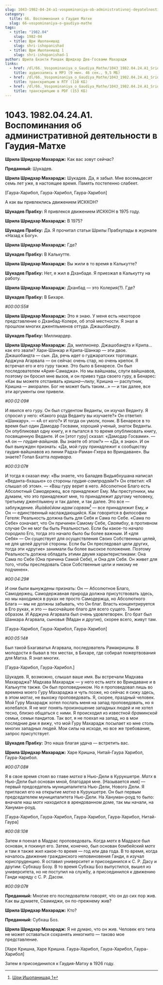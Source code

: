 ```yaml
---
slug: 1043-1982-04-24-a1-vospominaniya-ob-administrativnoj-deyatelnosti-v-gaudiya-mathe
category:
  title: 66. Воспоминания о Гаудия Матхе
  slug: 66-vospominaniya-o-gaudiya-mathe
tags:
  - title: "1982.04"
    slug: 1982-04
  - title: Шри Ишопанишад
    slug: shri-ishopanishad
  - title: Шри Ишопанишад 1
    slug: shri-ishopanishad-1
author: Шрила Бхакти Ракшак Шридхар Дев-Госвами Махарадж
links:
  - href: /dl/66._Vospominaniya_o_Gaudiya_Mathe/1043_1982.04.24.A1_SridharMj_Vospominanija_ob_administrativnoj_dejatelnosti_v_Gaudija-Mathe.mp3
    title: аудиозапись в MP3 (9 мин. 46 сек., 9,5 МБ)
  - href: /dl/66._Vospominaniya_o_Gaudiya_Mathe/1043_1982.04.24.A1_SridharMj_Vospominanija_ob_administrativnoj_dejatelnosti_v_Gaudija-Mathe.rtf
    title: транскрипцию в RTF (110 КБ)
  - href: /dl/66._Vospominaniya_o_Gaudiya_Mathe/1043_1982.04.24.A1_SridharMj_Vospominanija_ob_administrativnoj_dejatelnosti_v_Gaudija-Mathe.pdf
    title: транскрипцию в PDF (153 КБ)
---
```


# 1043. 1982.04.24.A1. Воспоминания об административной деятельности в Гаудия-Матхе

**Шрила Шридхар Махарадж:** Как вас зовут сейчас?

**Преданный:** Шукадев.

**Шрила Шридхар Махарадж:** Шукадев. Да, я забыл. Мне восемьдесят семь лет уже, в настоящее время. Память постепенно слабеет.

[Гаура-Харибол, Гаура-Харибол, Гаура-Харибол]

А как вы привлеклись движением ИСККОН?

**Шукадев Прабху:** Я привлекся движением ИСККОН в 1975 году.

**Шрила Шридхар Махарадж:** В 1975?

**Шукадев Прабху:** Да. Я прочитал статьи Шрилы Прабхупады в журнале «Назад к Богу».

**Шрила Шридхар Махарадж:** Где?

**Шукадев Прабху:** В Калькутте.

**Шрила Шридхар Махарадж:** Вы жили в то время в Калькутте?

**Шукадев Прабху:** Нет, я жил в Дханбаде. Я приезжал в Калькутту на работу.

**Шрила Шридхар Махарадж:** Дханбад — это Колерия(?). Где?

**Шукадев Прабху:** В Бихаре.

*#00:00:55#*

**Шрила Шридхар Махарадж:** Это я знаю. У меня есть некоторое представление о Дханбад-Колере, об этой местности. Я знал в прошлом многих джентльменов оттуда. Джашобандту.

**Шукадев Прабху:** Миллиардер.

**Шрила Шридхар Махарадж:** Да, миллионер. Джашобандта и Крипа… как его звали? Хари-Шанкар и Крипа-Шанкар — эти двое. Джашобандта — сын. Да, речь идет о гуджаратских торговцах. Арджуна Агарвала — он сейчас очень стар, но очень крепок. Я встречал его и его гуру также. Это было в Бенаресе. Он был последователем «Ария-Самаджа». Но мы вайшнавы, слуги вайшнавов, поэтому он бросил мне вызов, и он привез туда своего гуру, в Бенарес: «Как вы можете отстаивать *кришна*—*лилу*, Кришна — распутник, Кришна — аморален. Бог не может быть таким…» — и так далее, все эти аргументы они привели.

*#00:02:09#*

И явился его гуру. Он был студентом Веданты, он изучал Веданту. Я спросил у него: «Какого рода Веданту вы изучаете?» Он ответил: «Шанкару». — «А от кого?» И тогда он умолк, поник. В Бенаресе в то время был один Дамодар Госвами, хороший ученый, знаток Веданты. Он опубликовал одну книгу, и я пытался в то время опубликовать книгу, посвященную Веданте. И он [этот гуру] сказал: «Дамодар Госвами». — «А он — *гаудия-вайшнав*. Вы знаете об этом?» — «Да, я знаю». И он был вынужден признать: «Да, мой гуру принадлежит к сообществу гаудия-вайшнавов из линии Радха-Раман-Гхера во Вриндаване». Вы знаете? Гопал Бхатта *паривара*.

*#00:03:07#*

И тогда я сказал ему: «Вы знаете, что Баладев Видьябхушана написал «Веданта-бхашью» со стороны *гаудия-сампрадайи*?» Он ответил: «Я слышал об этом». — «Ваш гуру верит в него. Абсолютное Благо есть Абсолютный Самодержец, все принадлежит Ему. Мы преступники, мы думаем, что это принадлежит мне, то принадлежит другому человеку, третьему джентльмену и так далее, и так далее. Это все — заблуждение. *Ӣш́а̄ва̄сйам идам̇ сарвам̇*[^_ftn1] — все принадлежит Ему, и Он — единственный наслаждающийся. Как говорится в философии Гегеля: Реальность должна быть для Себя и Сама по Себе. «Сама по Себе» означает, что Он причинен Самому Себе, *Сваямбху*, в противном случае Он не мог бы быть Реальностью. Если бы какое-то начало породило Его, тогда это начало было бы более важным. И «для Себя» — Он существует для осуществления Своих Собственных целей, не для целей другой стороны. Если бы Он преследовал цели других, тогда эти «другие» занимали бы более высокое положение. Поэтому Реальность должна обладать этими двумя характеристиками: Она Сама по Себе (Она причина Самой Себе), и Она для Себя. Он живет для того, чтобы преследовать Свои Собственные цели и никому не подчинен».

*#00:04:29#*

И они были вынуждены признать: Он — Абсолютное Благо, Самодержец. Самодержавная природа должна присутствовать здесь, но мы находимся в руках не просто Самодержца, но Абсолютного Блага — мы не должны забывать, что Он благ. Власть концентрируется в Его руках, и это — высочайшее благо для всего сущего. Таким образом. И Арджуна Агарвала был очень удовлетворен. Его брат был Шанкара Агарвала, сыновья (Мадан и другие), скорее всего, живут там.

[Гаура-Харибол, Гаура-Харибол, Гаура-Харибол]

*#00:05:14#*

Был такой Бхагаватья Агарвала, последователь Рамакришны. В молодости я бывал в тех местах, в Бихаре, где собирал пожертвования для Матха. Я знал многих.

[Гаура-Харибол, Гаура-Харибол.]

Шукадев. Я, возможно, слышал ваше имя. Вы встречали Мадхава Махараджа? Мадхава Махарадж — у него есть *матх* во Вриндаване и в Калькутте также. Он был проповедником. Но я проповедовал лишь во времена моего Гуру Махараджа и чуть позже, но сейчас я сижу здесь, в этом *матхе*, не выхожу проповедовать. Я, скорее, праздный человек. Мой Гуру Махарадж хотел послать меня на запад проповедовать, но я колебался. Я не мог понять произношение западных людей и не хотел тесно, близко общаться с ними. Я происходил из известной *браминской* семьи, семьи пандитов. Так вот, я не поехал на запад, но в мои последние дни я вижу, что мой Гуру Махарадж посылает ко мне столь многих западных людей. Мои силы на исходе, но все же требование, запрос присутствует.

**Шукадев Прабху:** Это наша благая удача — встретить вас.

**Шрила Шридхар Махарадж:** Харе Кришна, Нитай-Гаура Харибол, Гаура-Харибол.

*#00:07:08#*

Я в свое время стоял во главе *матха* в Нью-Дели в Курукшетре. *Матх* в Нью-Дели был основан мной, благодаря мне. [Называется имя] — первый председатель муниципалитета Нью-Дели, Нового Дели. Я пригласил его на открытие *матха* в Курукшетре. Он был первым председателем муниципалитета Нью-Дели. На Хануман-роуд то было: вначале наш *матх* находился в арендованном доме, так мы начали, на Хануман-роуд.

[Гаура-Харибол, Гаура-Харибол, Гаура-Харибол, Гаура-Харибол, Нитай-Гаура]

*#00:08:10#*

Затем я поехал в Мадрас проповедовать. Когда *матх* в Мадрасе был основан, я покинул его. Затем, конечно, был основан бомбейский *матх* и там я также жил какое-то время — год или два года. В то время, когда началось движение гражданского неповиновения Ганди, я изучал юриспруденцию. Я оставил университет и присоединился к С. Р. Дасу и другим: Субхашу Бозу. В то время Субхаш Боз выпустился, вышел из университета, но не поступил на службу, а присоединился к движению Ганди наряду с С. Р. Дасом.

*#00:09:07#*

**Преданный:** Многие его последователи говорят, что он до сих пор жив. Как вы думаете, Свамиджи, он по-прежнему жив?

**Шрила Шридхар Махарадж:** Кто?

**Преданный:** Субхаш Боз.

**Шрила Шридхар Махарадж:** Я не думаю, что он жив. Человек его типа не может оставаться сохранять инкогнито — таково мое представление.

[Харе Кришна, Харе Кришна. Гаура-Харибол, Гаура-Харибол, Гаура-Харибол]

Затем я присоединился к Гаудия-Матху в 1926 году.



[^_ftn1]: [Шри Ишопанишад 1](../notes/shri-ishopanishad/shri-ishopanishad-1.md)
